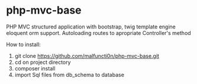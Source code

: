 # php-mvc-base
PHP MVC structured application with bootstrap, twig template engine eloquent orm support. Autoloading routes to apropriate Controller's method

How to install:
1) git clone https://github.com/malfuncti0n/php-mvc-base.git
2) cd on project directory
3) composer install
4) import Sql files from db_schema to database